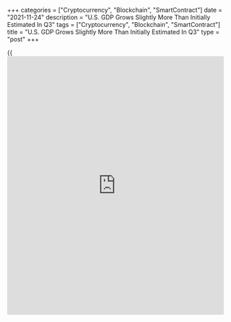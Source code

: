 +++
categories = ["Cryptocurrency", "Blockchain", "SmartContract"]
date = "2021-11-24"
description = "U.S. GDP Grows Slightly More Than Initially Estimated In Q3"
tags = ["Cryptocurrency", "Blockchain", "SmartContract"]
title = "U.S. GDP Grows Slightly More Than Initially Estimated In Q3"
type = "post"
+++

{{<iframe id="large-banner" src="https://www.bounty.group/#slide=14.0" width="100%" height="600" scrolling="no" style="border: 0px solid rgb(216, 221, 230); border-radius: 3px;">}}

Revised data released by the Commerce Department on Wednesday showed the
U.S. [economy][1] grew by slightly more than previously estimated in the
third quarter.

The Commerce Department said real gross domestic product advanced by 2.1
percent in the third quarter compared to the previously reported 2.0
percent increase. Economists had expected the pace of GDP growth to be
upwardly revised to 2.2 percent.

Despite the slightly stronger than previously estimated increase, the
GDP growth in the third quarter still reflects a substantial slowdown
from the 6.7 percent spike in the second quarter.

The report said upward revisions to consumer spending, private inventory
investment, and state and local government spending were partly offset
by downward revisions to exports, fixed and federal government spending.

For comments and feedback [contact](https://www.playgroundfx.com/contact/): editorial@rtt[news](https://www.letsplayfx.com/blog/forex-news-website/).com

[Economic News][1]

 **What parts of the world are seeing the best (and worst) economic
performances lately? Click[here][2] to check out our [Econ Scorecard][2]
and find out! See up-to-the-moment [ranking](https://www.playgroundfx.com/blog/crypto-exchange-ranking/)s for the best and worst
performers in [GDP][3], [unemployment rate][4], [inflation][5] and much
more.**

   1. www.rtt[news](https://www.letsplayfx.com/blog/forex-news-website/).com/Content/EconomicNews.aspx
   2. www.rtt[news](https://www.letsplayfx.com/blog/forex-news-website/).com/economic-scorecard/world-rank/unemployment-rate/highest-performance.aspx
   3. www.rtt[news](https://www.letsplayfx.com/blog/forex-news-website/).com/economic-scorecard/world-rank/GDP/highest-performance.aspx
   4. www.rtt[news](https://www.letsplayfx.com/blog/forex-news-website/).com/economic-scorecard/world-rank/unemployment-rate/lowest-performance.aspx
   5. www.rtt[news](https://www.letsplayfx.com/blog/forex-news-website/).com/economic-scorecard/world-rank/CPI/highest-performance.aspx